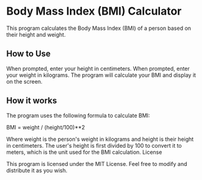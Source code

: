 # Body Mass Index (BMI) Calculator 
This program calculates the Body Mass Index (BMI) of a person based on their height and weight.

## How to Use

When prompted, enter your height in centimeters.
When prompted, enter your weight in kilograms.
The program will calculate your BMI and display it on the screen.

## How it works

The program uses the following formula to calculate BMI:

BMI = weight / (height/100)**2

Where weight is the person's weight in kilograms and height is their height in centimeters. The user's height is first divided by 100 to convert it to meters, which is the unit used for the BMI calculation.
License

This program is licensed under the MIT License. Feel free to modify and distribute it as you wish.